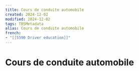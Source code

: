 ```yaml
---
title: Cours de conduite automobile
created: 2024-12-02
modified: 2024-12-02
tags: TBSMetadata
alias: Cours de conduite automobile
french:
- "[[5590 Driver education]]"
---
```

# Cours de conduite automobile
